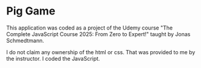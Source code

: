 # Pig Game

This application was coded as a project of the Udemy course "The Complete JavaScript Course 2025: From Zero to Expert!" taught by Jonas Schmedtmann.

I do not claim any ownership of the html or css. That was provided to me by the instructor. I coded the JavaScript.
